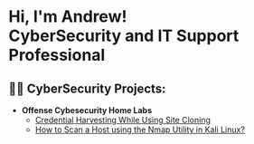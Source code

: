 <h1>Hi, I'm Andrew!<br/>
CyberSecurity and IT Support Professional</h1>

<h2>👨‍💻 CyberSecurity Projects:</h2>

- <b>Offense Cybesecurity Home Labs</b>
  - [Credential Harvesting While Using Site Cloning](https://github.com/AndrewLSimmons/CredentialHarvestingLab.git)
  - [How to Scan a Host using the Nmap Utility in Kali Linux?](https://github.com/AndrewLSimmons/nmaplab.git)
